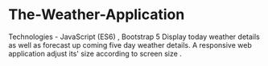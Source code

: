 # The-Weather-Application
Technologies - JavaScript (ES6) , Bootstrap 5
Display today weather details as well as forecast up coming five day weather details.
A responsive web application adjust its' size according to screen size .
